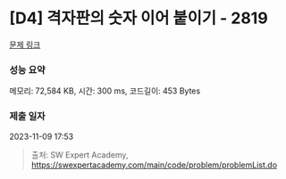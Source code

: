 # [D4] 격자판의 숫자 이어 붙이기 - 2819 

[문제 링크](https://swexpertacademy.com/main/code/problem/problemDetail.do?contestProbId=AV7I5fgqEogDFAXB) 

### 성능 요약

메모리: 72,584 KB, 시간: 300 ms, 코드길이: 453 Bytes

### 제출 일자

2023-11-09 17:53



> 출처: SW Expert Academy, https://swexpertacademy.com/main/code/problem/problemList.do